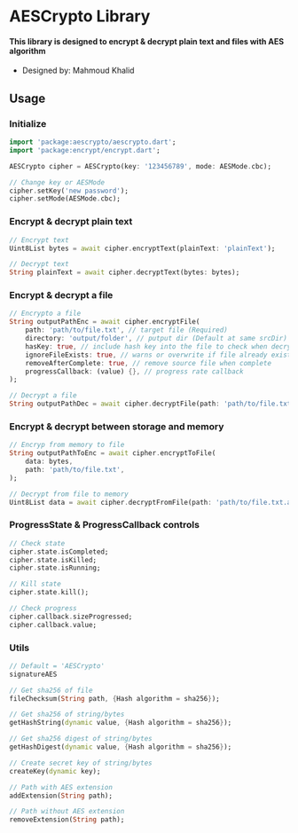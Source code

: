 # AESCrypto Library
#### This library is designed to encrypt & decrypt plain text and files with AES algorithm
- Designed by: Mahmoud Khalid

## Usage
### Initialize
```dart
import 'package:aescrypto/aescrypto.dart';
import 'package:encrypt/encrypt.dart';

AESCrypto cipher = AESCrypto(key: '123456789', mode: AESMode.cbc);

// Change key or AESMode
cipher.setKey('new password');
cipher.setMode(AESMode.cbc);
```

### Encrypt & decrypt plain text
```dart
// Encrypt text
Uint8List bytes = await cipher.encryptText(plainText: 'plainText');

// Decrypt text
String plainText = await cipher.decryptText(bytes: bytes);
```

### Encrypt & decrypt a file
```dart
// Encrypto a file
String outputPathEnc = await cipher.encryptFile(
    path: 'path/to/file.txt', // target file (Required)
    directory: 'output/folder', // putput dir (Default at same srcDir)
    hasKey: true, // include hash key into the file to check when decrypting
    ignoreFileExists: true, // warns or overwrite if file already exists
    removeAfterComplete: true, // remove source file when complete
    progressCallback: (value) {}, // progress rate callback
);

// Decrypt a file
String outputPathDec = await cipher.decryptFile(path: 'path/to/file.txt.aes');
```

### Encrypt & decrypt between storage and memory
```dart
// Encryp from memory to file
String outputPathToEnc = await cipher.encryptToFile(
    data: bytes,
    path: 'path/to/file.txt',
);

// Decrypt from file to memory
Uint8List data = await cipher.decryptFromFile(path: 'path/to/file.txt.aes');
```

### ProgressState & ProgressCallback controls
```dart
// Check state
cipher.state.isCompleted;
cipher.state.isKilled;
cipher.state.isRunning;

// Kill state
cipher.state.kill();

// Check progress
cipher.callback.sizeProgressed;
cipher.callback.value;
```

### Utils
```dart
// Default = 'AESCrypto'
signatureAES

// Get sha256 of file
fileChecksum(String path, {Hash algorithm = sha256});

// Get sha256 of string/bytes
getHashString(dynamic value, {Hash algorithm = sha256});

// Get sha256 digest of string/bytes
getHashDigest(dynamic value, {Hash algorithm = sha256});

// Create secret key of string/bytes
createKey(dynamic key);

// Path with AES extension
addExtension(String path);

// Path without AES extension
removeExtension(String path);
```
